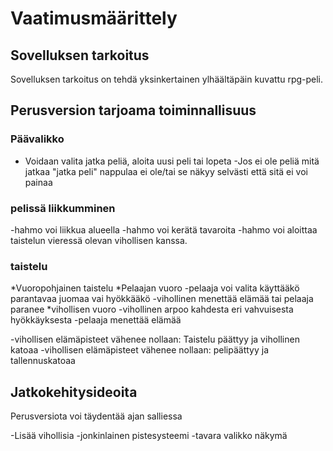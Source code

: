 # Vaatimusmäärittely

## Sovelluksen tarkoitus

Sovelluksen tarkoitus on tehdä yksinkertainen ylhäältäpäin kuvattu rpg-peli.

## Perusversion tarjoama toiminnallisuus

### Päävalikko

- Voidaan valita jatka peliä, aloita uusi peli tai lopeta
    -Jos ei ole peliä mitä jatkaa "jatka peli" nappulaa ei ole/tai se näkyy selvästi että sitä ei voi painaa

### pelissä liikkumminen

-hahmo voi liikkua alueella
-hahmo voi kerätä tavaroita
-hahmo voi aloittaa taistelun vieressä olevan vihollisen kanssa.


### taistelu
*Vuoropohjainen taistelu
 *Pelaajan vuoro
  -pelaaja voi valita käyttääkö parantavaa juomaa vai hyökkääkö
  -vihollinen menettää elämää tai pelaaja paranee
  *vihollisen vuoro
    -vihollinen arpoo kahdesta eri vahvuisesta hyökkäyksesta
    -pelaaja menettää elämää

-vihollisen elämäpisteet vähenee nollaan: Taistelu päättyy ja vihollinen katoaa
-vihollisen elämäpisteet vähenee nollaan: pelipäättyy ja tallennuskatoaa
## Jatkokehitysideoita

Perusversiota voi täydentää ajan salliessa

-Lisää vihollisia
-jonkinlainen pistesysteemi
-tavara valikko näkymä

